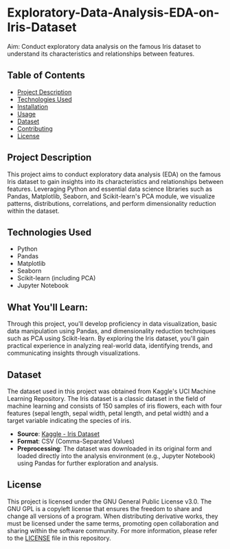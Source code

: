 # Exploratory-Data-Analysis-EDA-on-Iris-Dataset
Aim: Conduct exploratory data analysis on the famous Iris dataset to understand its characteristics and relationships between features.

## Table of Contents
- [Project Description](#project-description)
- [Technologies Used](#technologies-used)
- [Installation](#installation)
- [Usage](#usage)
- [Dataset](#dataset)
- [Contributing](#contributing)
- [License](#license)

## Project Description
This project aims to conduct exploratory data analysis (EDA) on the famous Iris dataset to gain insights into its characteristics and relationships between features. Leveraging Python and essential data science libraries such as Pandas, Matplotlib, Seaborn, and Scikit-learn's PCA module, we visualize patterns, distributions, correlations, and perform dimensionality reduction within the dataset.

## Technologies Used
- Python
- Pandas
- Matplotlib
- Seaborn
- Scikit-learn (including PCA)
- Jupyter Notebook

## What You'll Learn:
Through this project, you'll develop proficiency in data visualization, basic data manipulation using Pandas, and dimensionality reduction techniques such as PCA using Scikit-learn. By exploring the Iris dataset, you'll gain practical experience in analyzing real-world data, identifying trends, and communicating insights through visualizations.

## Dataset
The dataset used in this project was obtained from Kaggle's UCI Machine Learning Repository. The Iris dataset is a classic dataset in the field of machine learning and consists of 150 samples of iris flowers, each with four features (sepal length, sepal width, petal length, and petal width) and a target variable indicating the species of iris.

- **Source**: [Kaggle - Iris Dataset](https://www.kaggle.com/datasets/uciml/iris)
- **Format**: CSV (Comma-Separated Values)
- **Preprocessing**: The dataset was downloaded in its original form and loaded directly into the analysis environment (e.g., Jupyter Notebook) using Pandas for further exploration and analysis.

## License
This project is licensed under the GNU General Public License v3.0. 
The GNU GPL is a copyleft license that ensures the freedom to share and change all versions of a program. When distributing derivative works, they must be licensed under the same terms, promoting open collaboration and sharing within the software community.
For more information, please refer to the [LICENSE](LICENSE) file in this repository.


